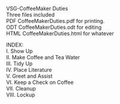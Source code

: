 VSG-CoffeeMaker Duties<br>
Three files included <br>
PDF CoffeeMakerDuties.pdf for printing.<br>
ODT CoffeeMakerDuties.odt for editing<br>
HTML CoffeeMakerDuties.html for whatever<br>

INDEX:<br>
I.		Show Up<br>
II.		Make Coffee and Tea Water	<br> 
III. 	Tidy Up<br>
IV.		Place Literature <br>
V.		Greet and Assist <br>
VI. 	Keep a Check on Coffee <br>
VII.	Cleanup<br>
VIII.	Lockup<br>




